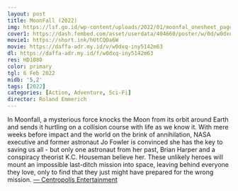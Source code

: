```yaml
---
layout: post
title: MoonFall (2022)
img: https://lsf.go.id/wp-content/uploads/2022/01/moonfal_onesheet_page-0001-350x520.jpg
cover1: https://dash.fembed.com/asset/userdata/404660/poster/w/0d/w0dxq-iny5142m63.png?v=1654101067
movie1: https://short.ink/hUtCQDa6W
movie: https://daffa-adr.my.id/v/w0dxq-iny5142m63
dl: https://daffa-adr.my.id/f/w0dxq-iny5142m63
res: HD1080
color: primary
tgl: 6 Feb 2022
midb: '5,2'
tags: [2022]
categories: [Action, Adventure, Sci-Fi]
director: Roland Emmerich
---
```


In Moonfall, a mysterious force knocks the Moon from its orbit around Earth and sends it hurtling on a collision course with life as we know it. With mere weeks before impact and the world on the brink of annihilation, NASA executive and former astronaut Jo Fowler is convinced she has the key to saving us all - but only one astronaut from her past, Brian Harper and a conspiracy theorist K.C. Houseman believe her. These unlikely heroes will mount an impossible last-ditch mission into space, leaving behind everyone they love, only to find that they just might have prepared for the wrong mission. [— Centropolis Entertainment](https://www.imdb.com/search/title/?plot_author=Centropolis%20Entertainment&view=simple&sort=alpha&ref_=tt_stry_pl)
